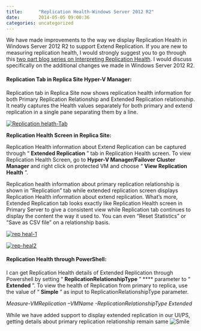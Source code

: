 ```yaml
---
title:      "Replication Health-Windows Server 2012 R2"
date:       2014-05-05 09:00:36
categories: uncategorized
---
```

We have made improvements to the way we display Replication Health in Windows Server 2012 R2 to support Extend Replication. If you are new to measuring replication health, I would strongly suggest you to go through this [two part blog series on Interpreting Replication Health](http://blogs.technet.com/b/virtualization/archive/2012/06/15/interpreting-replication-health-part-1.aspx). I would discuss specifically on the additional changes we made in Windows Server 2012 R2.

#### Replication Tab in Replica Site Hyper-V Manager:

Replication tab in Replica Site now shows replication health information for both Primary Replication Relationship and Extended Replication relationship. It neatly captures the Health values separately for both primary and extend replication in a single pane separating them by a line.

[![Replication helath-Tab](https://msdnshared.blob.core.windows.net/media/TNBlogsFS/prod.evol.blogs.technet.com/CommunityServer.Blogs.Components.WeblogFiles/00/00/00/50/45/metablogapi/Replication-helath-Tab_thumb_1AD08CF8.png)](https://msdnshared.blob.core.windows.net/media/TNBlogsFS/prod.evol.blogs.technet.com/CommunityServer.Blogs.Components.WeblogFiles/00/00/00/50/45/metablogapi/Replication-helath-Tab_172FE16A.png)

**Replication Health Screen in Replica Site:**

Replication Health information about Extend Replication can be captured through “ **Extended Replication** ” tab in Replication Health screen. To view Replication Health Screen, go to **Hyper-V Manager/Failover Cluster Manager** and right click on protected VM and choose “ **View Replication Health** ”.

Replication health information about primary replication relationship is shown in “Replication” tab while extended replication screen displays Replication Health information about extend replication. What’s more, Extended Replication tab looks exactly like Replication Health screen in Primary Server to give a consistent view while Replication tab continues to display the content the way it used to. You can even “Reset Statistics” or “Save as CSV file” on a relationship basis. 

[![rep heal-1](https://msdnshared.blob.core.windows.net/media/TNBlogsFS/prod.evol.blogs.technet.com/CommunityServer.Blogs.Components.WeblogFiles/00/00/00/50/45/metablogapi/rep-heal-1_thumb_0DFB583C.png)](https://msdnshared.blob.core.windows.net/media/TNBlogsFS/prod.evol.blogs.technet.com/CommunityServer.Blogs.Components.WeblogFiles/00/00/00/50/45/metablogapi/rep-heal-1_413500F4.png)

[![rep-heal2](https://msdnshared.blob.core.windows.net/media/TNBlogsFS/prod.evol.blogs.technet.com/CommunityServer.Blogs.Components.WeblogFiles/00/00/00/50/45/metablogapi/rep-heal2_thumb_7C436FC3.png)](https://msdnshared.blob.core.windows.net/media/TNBlogsFS/prod.evol.blogs.technet.com/CommunityServer.Blogs.Components.WeblogFiles/00/00/00/50/45/metablogapi/rep-heal2_6FB331F6.png)

#### Replication Health through PowerShell:

I can get Replication Health details of Extended Replication through Powershell by setting “ **ReplicationRelationshipType** ” **** parameter to “ **Extended** ”. To view the health of Replication from primary to replica, use the value of “ **Simple** ” as input to ReplicationRelationshipType parameter.

_Measure-VMReplication –VMName <name> -ReplicationRelationshipType Extended_

While we have added support to display extended replication in our UI/PS, getting details about primary replication relationship remain same ![Smile](https://msdnshared.blob.core.windows.net/media/TNBlogsFS/prod.evol.blogs.technet.com/CommunityServer.Blogs.Components.WeblogFiles/00/00/00/50/45/metablogapi/wlEmoticon-smile_300DF6C6.png)
